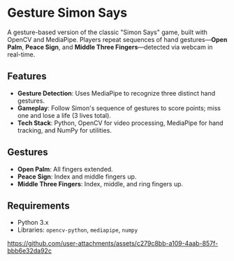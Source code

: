 # Gesture Simon Says

A gesture-based version of the classic "Simon Says" game, built with OpenCV and MediaPipe. Players repeat sequences of hand gestures—**Open Palm**, **Peace Sign**, and **Middle Three Fingers**—detected via webcam in real-time.

## Features
- **Gesture Detection**: Uses MediaPipe to recognize three distinct hand gestures.
- **Gameplay**: Follow Simon's sequence of gestures to score points; miss one and lose a life (3 lives total).
- **Tech Stack**: Python, OpenCV for video processing, MediaPipe for hand tracking, and NumPy for utilities.

## Gestures
- **Open Palm**: All fingers extended.
- **Peace Sign**: Index and middle fingers up.
- **Middle Three Fingers**: Index, middle, and ring fingers up.

## Requirements
- Python 3.x
- Libraries: `opencv-python`, `mediapipe`, `numpy`



https://github.com/user-attachments/assets/c279c8bb-a109-4aab-857f-bbb6e32da92c

